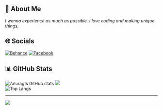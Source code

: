 ## 💫 About Me
_I wanna experience as much as possible. I love coding and making unique things._


## 🌐 Socials
[![Behance](https://img.shields.io/badge/Behance-1769ff?logo=behance&logoColor=white)](https://behance.net/honhanpeter17) [![Facebook](https://img.shields.io/badge/Facebook-%231877F2.svg?logo=Facebook&logoColor=white)](https://facebook.com/NhanHo.2305/) 
## 📊 GitHub Stats
![Anurag's GitHub stats](https://github-readme-stats.vercel.app/api?username=NhanHoPeter217&show_icons=true&theme=transparent)
![](https://github-readme-streak-stats.herokuapp.com/?user=NhanHoPeter217&theme=blueberry&hide_border=true)<br/>
![Top Langs](https://github-readme-stats.vercel.app/api/top-langs/?username=NhanHoPeter217)

---
[![](https://visitcount.itsvg.in/api?id=NhanHoPeter217&icon=0&color=0)](https://visitcount.itsvg.in)

<!-- Proudly created with GPRM ( https://gprm.itsvg.in ) -->
